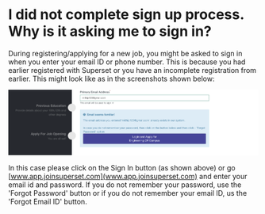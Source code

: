 # I did not complete sign up process. Why is it asking me to sign in?

During registering/applying for a new job, you might be asked to sign in when you enter your email ID or phone number. This is because you had earlier registered with Superset or you have an incomplete registration from earlier. This might look like as in the screenshots shown below:

![](../../.gitbook/assets/image%20%28181%29.png)

In this case please click on the Sign In button \(as shown above\) or go [www.app.joinsuperset.com](www.app.joinsuperset.com) and enter your email id and password. If you do not remember your password, use the 'Forgot Password' button or if you do not remember your email ID, us the 'Forgot Email ID' button.

